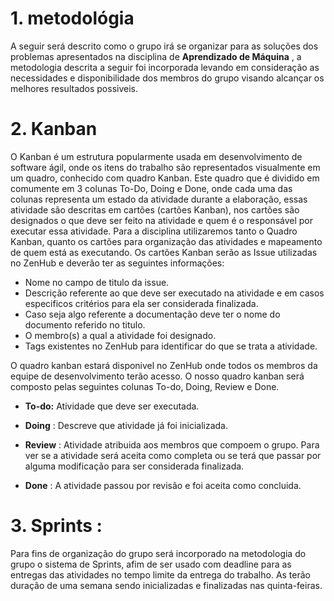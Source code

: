 # 1. metodológia
A seguir será descrito como o grupo irá se organizar para as soluções dos problemas apresentados na disciplina de __Aprendizado de Máquina__ , a metodologia descrita a seguir foi incorporada levando em consideração as necessidades e disponibilidade dos membros do grupo visando alcançar os melhores resultados possiveis.

# 2. Kanban

O Kanban é um estrutura popularmente usada em desenvolvimento de software ágil, onde os itens do trabalho são
representados visualmente em um quadro, conhecido com quadro Kanban. Este quadro que é dividido em comumente em
3 colunas  To-Do, Doing e Done, onde cada uma das colunas representa um estado da atividade durante a elaboração,
essas atividade são descritas em cartões (cartões Kanban), nos cartões são designados o que deve ser feito na
 atividade e quem é o responsável por executar essa atividade. Para a disciplina utilizaremos tanto o Quadro Kanban,
quanto os cartões para organização das atividades e mapeamento de quem está as executando.
Os cartões Kanban serão as Issue utilizadas no ZenHub e deverão ter as seguintes informações:

* Nome no campo de titulo da issue.
* Descrição referente ao que deve ser executado na atividade e em casos especificos critérios para ela ser considerada finalizada.
* Caso seja algo referente a documentação deve ter o nome do documento referido no titulo.
* O membro(s) a qual a atividade foi designado.
* Tags existentes no ZenHub para identificar do que se trata a atividade.

O quadro kanban estará disponivel no ZenHub onde todos os membros da equipe de desenvolvimento terão acesso. O nosso quadro kanban será composto pelas seguintes colunas To-do, Doing, Review e Done.

 * <b>To-do:</b> Atividade que deve ser executada.

 * <b>Doing</b> : Descreve que atividade já foi inicializada.

 * <b>Review</b> : Atividade atribuida aos membros que compoem o grupo. Para ver se a atividade será
 aceita como completa ou se terá que passar por alguma modificação para ser considerada finalizada.

 * <b>Done</b> : A atividade passou por revisão e foi aceita como concluida.

# 3. Sprints :

  Para fins de organização do grupo será incorporado na metodologia do grupo o sistema de Sprints, afim de ser usado com deadline para as entregas das atividades no tempo limite da entrega do trabalho.
  As terão duração de uma semana sendo inicializadas e finalizadas nas quinta-feiras.
